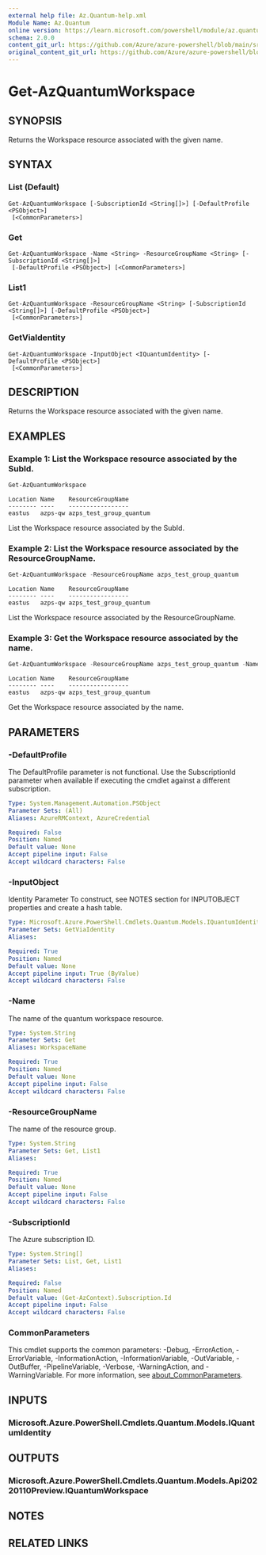 ```yaml
---
external help file: Az.Quantum-help.xml
Module Name: Az.Quantum
online version: https://learn.microsoft.com/powershell/module/az.quantum/get-azquantumworkspace
schema: 2.0.0
content_git_url: https://github.com/Azure/azure-powershell/blob/main/src/Quantum/Quantum/help/Get-AzQuantumWorkspace.md
original_content_git_url: https://github.com/Azure/azure-powershell/blob/main/src/Quantum/Quantum/help/Get-AzQuantumWorkspace.md
---
```


# Get-AzQuantumWorkspace

## SYNOPSIS
Returns the Workspace resource associated with the given name.

## SYNTAX

### List (Default)
```
Get-AzQuantumWorkspace [-SubscriptionId <String[]>] [-DefaultProfile <PSObject>]
 [<CommonParameters>]
```

### Get
```
Get-AzQuantumWorkspace -Name <String> -ResourceGroupName <String> [-SubscriptionId <String[]>]
 [-DefaultProfile <PSObject>] [<CommonParameters>]
```

### List1
```
Get-AzQuantumWorkspace -ResourceGroupName <String> [-SubscriptionId <String[]>] [-DefaultProfile <PSObject>]
 [<CommonParameters>]
```

### GetViaIdentity
```
Get-AzQuantumWorkspace -InputObject <IQuantumIdentity> [-DefaultProfile <PSObject>]
 [<CommonParameters>]
```

## DESCRIPTION
Returns the Workspace resource associated with the given name.

## EXAMPLES

### Example 1: List the Workspace resource associated by the SubId.
```powershell
Get-AzQuantumWorkspace
```

```output
Location Name    ResourceGroupName
-------- ----    -----------------
eastus   azps-qw azps_test_group_quantum
```

List the Workspace resource associated by the SubId.

### Example 2: List the Workspace resource associated by the ResourceGroupName.
```powershell
Get-AzQuantumWorkspace -ResourceGroupName azps_test_group_quantum
```

```output
Location Name    ResourceGroupName
-------- ----    -----------------
eastus   azps-qw azps_test_group_quantum
```

List the Workspace resource associated by the ResourceGroupName.

### Example 3: Get the Workspace resource associated by the name.
```powershell
Get-AzQuantumWorkspace -ResourceGroupName azps_test_group_quantum -Name azps-qw
```

```output
Location Name    ResourceGroupName
-------- ----    -----------------
eastus   azps-qw azps_test_group_quantum
```

Get the Workspace resource associated by the name.

## PARAMETERS

### -DefaultProfile
The DefaultProfile parameter is not functional.
Use the SubscriptionId parameter when available if executing the cmdlet against a different subscription.

```yaml
Type: System.Management.Automation.PSObject
Parameter Sets: (All)
Aliases: AzureRMContext, AzureCredential

Required: False
Position: Named
Default value: None
Accept pipeline input: False
Accept wildcard characters: False
```

### -InputObject
Identity Parameter
To construct, see NOTES section for INPUTOBJECT properties and create a hash table.

```yaml
Type: Microsoft.Azure.PowerShell.Cmdlets.Quantum.Models.IQuantumIdentity
Parameter Sets: GetViaIdentity
Aliases:

Required: True
Position: Named
Default value: None
Accept pipeline input: True (ByValue)
Accept wildcard characters: False
```

### -Name
The name of the quantum workspace resource.

```yaml
Type: System.String
Parameter Sets: Get
Aliases: WorkspaceName

Required: True
Position: Named
Default value: None
Accept pipeline input: False
Accept wildcard characters: False
```

### -ResourceGroupName
The name of the resource group.

```yaml
Type: System.String
Parameter Sets: Get, List1
Aliases:

Required: True
Position: Named
Default value: None
Accept pipeline input: False
Accept wildcard characters: False
```

### -SubscriptionId
The Azure subscription ID.

```yaml
Type: System.String[]
Parameter Sets: List, Get, List1
Aliases:

Required: False
Position: Named
Default value: (Get-AzContext).Subscription.Id
Accept pipeline input: False
Accept wildcard characters: False
```

### CommonParameters
This cmdlet supports the common parameters: -Debug, -ErrorAction, -ErrorVariable, -InformationAction, -InformationVariable, -OutVariable, -OutBuffer, -PipelineVariable, -Verbose, -WarningAction, and -WarningVariable. For more information, see [about_CommonParameters](http://go.microsoft.com/fwlink/?LinkID=113216).

## INPUTS

### Microsoft.Azure.PowerShell.Cmdlets.Quantum.Models.IQuantumIdentity

## OUTPUTS

### Microsoft.Azure.PowerShell.Cmdlets.Quantum.Models.Api20220110Preview.IQuantumWorkspace

## NOTES

## RELATED LINKS
